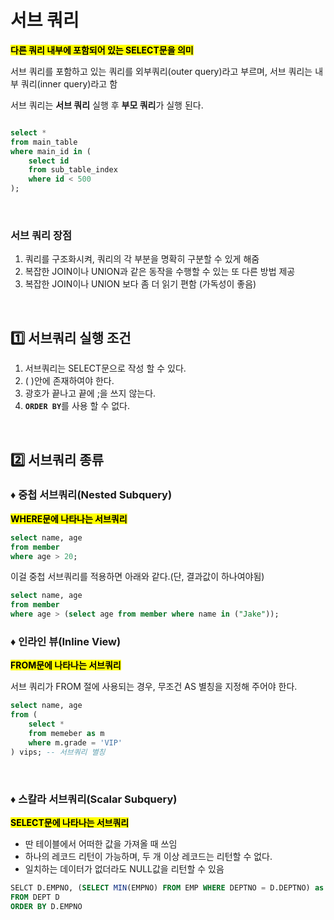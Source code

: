 # 서브 쿼리
<mark>**다른 쿼리 내부에 포함되어 있는 SELECT문을 의미**</mark>

서브 쿼리를 포함하고 있는 쿼리를 외부쿼리(outer query)라고 부르며, 서브 쿼리는 내부 쿼리(inner query)라고 함

서브 쿼리는 **서브 쿼리** 실행 후 **부모 쿼리**가 실행 된다.

```sql

select *
from main_table
where main_id in (
    select id
    from sub_table_index
    where id < 500
);

```

</br>

### 서브 쿼리 장점
1. 쿼리를 구조화시켜, 쿼리의 각 부분을 명확히 구분할 수 있게 해줌
2. 복잡한 JOIN이나 UNION과 같은 동작을 수행할 수 있는 또 다른 방법 제공
3. 복잡한 JOIN이나 UNION 보다 좀 더 읽기 편함 (가독성이 좋음)

</br>


## 1️⃣ 서브쿼리 실행 조건
1. 서브쿼리는 SELECT문으로 작성 할 수 있다.
2. ( )안에 존재하여야 한다.
3. 광호가 끝나고 끝에 ;을 쓰지 않는다.
4. <code>**ORDER BY**</code>를 사용 할 수 없다.

</br>

## 2️⃣ 서브쿼리 종류

### ♦️ 중첩 서브쿼리(Nested Subquery)
<mark>**WHERE문에 나타나는 서브쿼리**</mark>

```sql
select name, age 
from member
where age > 20;
```
이걸 중첩 서브쿼리를 적용하면 아래와 같다.(단, 결과값이 하나여야됨)

```sql
select name, age
from member
where age > (select age from member where name in ("Jake"));

```

### ♦️ 인라인 뷰(Inline View)
<mark>**FROM문에 나타나는 서브쿼리**</mark></br>

서브 쿼리가 FROM 절에 사용되는 경우, 무조건 AS 별칭을 지정해 주어야 한다.

```sql
select name, age
from (
    select *
    from memeber as m 
    where m.grade = 'VIP' 
) vips; -- 서브쿼리 별칭 

```

</br>

### ♦️ 스칼라 서브쿼리(Scalar Subquery)
<mark>**SELECT문에 나타나는 서브쿼리**</mark>

- 딴 테이블에서 어떠한 값을 가져올 때 쓰임
- 하나의 레코드 리턴이 가능하며, 두 개 이상 레코드는 리턴할 수 없다.
- 일치하는 데이터가 없더라도 NULL값을 리턴할 수 있음

```sql
SELCT D.EMPNO, (SELECT MIN(EMPNO) FROM EMP WHERE DEPTNO = D.DEPTNO) as EMPNO
FROM DEPT D
ORDER BY D.EMPNO
```

</br>

